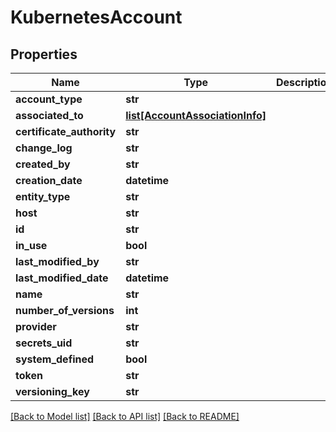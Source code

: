 # KubernetesAccount

## Properties
Name | Type | Description | Notes
------------ | ------------- | ------------- | -------------
**account_type** | **str** |  | [optional] 
**associated_to** | [**list[AccountAssociationInfo]**](AccountAssociationInfo.md) |  | [optional] 
**certificate_authority** | **str** |  | [optional] 
**change_log** | **str** |  | [optional] 
**created_by** | **str** |  | [optional] 
**creation_date** | **datetime** |  | [optional] 
**entity_type** | **str** |  | [optional] 
**host** | **str** |  | [optional] 
**id** | **str** |  | [optional] 
**in_use** | **bool** |  | [optional] 
**last_modified_by** | **str** |  | [optional] 
**last_modified_date** | **datetime** |  | [optional] 
**name** | **str** |  | [optional] 
**number_of_versions** | **int** |  | [optional] 
**provider** | **str** |  | [optional] 
**secrets_uid** | **str** |  | [optional] 
**system_defined** | **bool** |  | [optional] 
**token** | **str** |  | [optional] 
**versioning_key** | **str** |  | [optional] 

[[Back to Model list]](../README.md#documentation-for-models) [[Back to API list]](../README.md#documentation-for-api-endpoints) [[Back to README]](../README.md)

